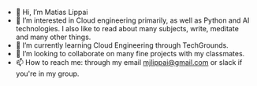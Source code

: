 - 👋 Hi, I’m Matias Lippai
- 👀 I’m interested in Cloud engineering primarily, as well as Python and AI technologies. I also like to read about many subjects, write, meditate and many other things.
- 🌱 I’m currently learning Cloud Engineering through TechGrounds.
- 💞️ I’m looking to collaborate on many fine projects with my classmates.
- 📫 How to reach me: through my email mjlippai@gmail.com or slack if you're in my group.

